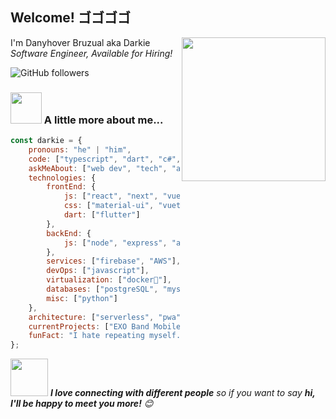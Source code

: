 <h2>Welcome! ゴゴゴゴ</h2>

<img align='right' src="https://i.imgur.com/G2sHHgp.png" width="230">
<p>I'm Danyhover Bruzual aka Darkie <br> 
<em>Software Engineer, Available for Hiring! <!--<a href="https://giving.agency/es/">Giving Agency</a> -->
</em>
</p>

<!-- ![Twitter Follow](https://img.shields.io/twitter/follow/misteranmol?label=Follow) -->
<!-- [![Linkedin: thaianebraga](https://img.shields.io/badge/-anmol-blue?style=flat-square&logo=Linkedin&logoColor=white&link=https://www.linkedin.com/in/anmol-p-singh/)](https://www.linkedin.com/in/anmol-p-singh/) -->
![GitHub followers](https://img.shields.io/github/followers/DarkChimu?label=Follow&style=social)
<!--![](https://visitor-badge.glitch.me/badge?page_id=DarkChimu.DarkChimu)-->
<!--![Waka Readme](https://github.com/DarkChimu/Darkchimu/workflows/Waka%20Readme/badge.svg) -->

### <img src="https://media.giphy.com/media/VgCDAzcKvsR6OM0uWg/giphy.gif" width="50"> A little more about me...  

```javascript
const darkie = {
    pronouns: "he" | "him",
    code: ["typescript", "dart", "c#", "python", "php"],
    askMeAbout: ["web dev", "tech", "app dev", "game dev", "machine learning"],
    technologies: {
        frontEnd: {
            js: ["react", "next", "vue", "nuxt", "react native"],
            css: ["material-ui", "vuetify", "bootstrap", "bulma"],
            dart: ["flutter"]
        },
        backEnd: {
            js: ["node", "express", "adonis", "laravel"]
        },
        services: ["firebase", "AWS"],
        devOps: ["javascript"],
        virtualization: ["docker🐳"],
        databases: ["postgreSQL", "mysql", "sqlite", "redis"],
        misc: ["python"]
    },
    architecture: ["serverless", "pwa", "spa"],
    currentProjects: ["EXO Band Mobile App", "Taxi / Client App in Production"],
    funFact: "I hate repeating myself. Muda (It's useless) - Giorno Giovanna"
};
```

<img src="https://media.giphy.com/media/LnQjpWaON8nhr21vNW/giphy.gif" width="60"> <em><b>I love connecting with different people</b> so if you want to say <b>hi, I'll be happy to meet you more!</b> 😊</em>
